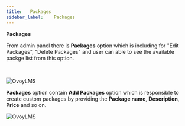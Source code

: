 ```yaml
---
title:   Packages
sidebar_label:    Packages
---
```



 **Packages**

From admin panel there is **Packages** option which is including for "Edit Packages", "Delete Packages" and user can able to see the available packge list from this option. 

&nbsp;


![OvoyLMS](/assets/ovoy/all_package.png)

**Packages** option contain **Add Packages** option which is responsible to create custom packages by providing the **Package name**, **Description**, **Price** and so on.

![OvoyLMS](/assets/ovoy/add_new_package.png)

